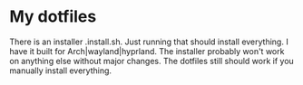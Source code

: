 # My dotfiles
There is an installer .install.sh. Just running that should install everything.
I have it built for Arch|wayland|hyprland. The installer probably won't work on anything else without major changes. The dotfiles still should work if you manually install everything.
